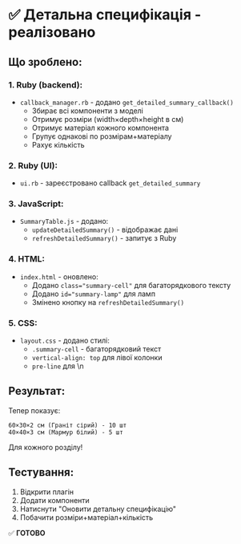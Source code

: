# ✅ Детальна специфікація - реалізовано

## Що зроблено:

### 1. Ruby (backend):
- `callback_manager.rb` - додано `get_detailed_summary_callback()`
  - Збирає всі компоненти з моделі
  - Отримує розміри (width×depth×height в см)
  - Отримує матеріал кожного компонента
  - Групує однакові по розмірам+матеріалу
  - Рахує кількість

### 2. Ruby (UI):
- `ui.rb` - зареєстровано callback `get_detailed_summary`

### 3. JavaScript:
- `SummaryTable.js` - додано:
  - `updateDetailedSummary()` - відображає дані
  - `refreshDetailedSummary()` - запитує з Ruby
  
### 4. HTML:
- `index.html` - оновлено:
  - Додано `class="summary-cell"` для багаторядкового тексту
  - Додано `id="summary-lamp"` для ламп
  - Змінено кнопку на `refreshDetailedSummary()`

### 5. CSS:
- `layout.css` - додано стилі:
  - `.summary-cell` - багаторядковий текст
  - `vertical-align: top` для лівої колонки
  - `pre-line` для \n

## Результат:

Тепер показує:
```
60×30×2 см (Граніт сірий) - 10 шт
40×40×3 см (Мармур білий) - 5 шт
```

Для кожного розділу!

## Тестування:
1. Відкрити плагін
2. Додати компоненти
3. Натиснути "Оновити детальну специфікацію"
4. Побачити розміри+матеріал+кількість

✅ **ГОТОВО**

